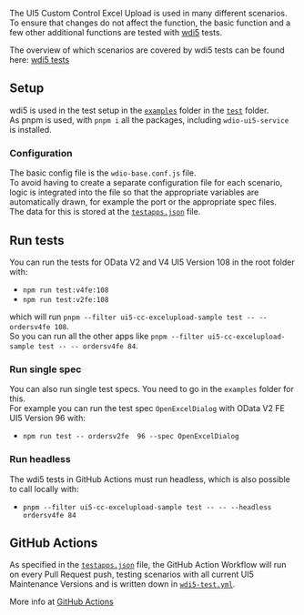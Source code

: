 The UI5 Custom Control Excel Upload is used in many different scenarios.  
To ensure that changes do not affect the function, the basic function and a few other additional functions are tested with [wdi5](https://github.com/ui5-community/wdi5) tests.

The overview of which scenarios are covered by wdi5 tests can be found here: [wdi5 tests](../SupportVersions.md#wdi5-tests)

## Setup

wdi5 is used in the test setup in the [`examples`](https://github.com/marianfoo/ui5-cc-excelUpload/tree/main/examples) folder in the [`test`](https://github.com/marianfoo/ui5-cc-excelUpload/tree/main/examples/test) folder.  
As pnpm is used, with `pnpm i` all the packages, including `wdio-ui5-service` is installed.  

### Configuration

The basic config file is the `wdio-base.conf.js` file.  
To avoid having to create a separate configuration file for each scenario, logic is integrated into the file so that the appropriate variables are automatically drawn, for example the port or the appropriate spec files.  
The data for this is stored at the [`testapps.json`](https://github.com/marianfoo/ui5-cc-excelUpload/blob/main/dev/testapps.json) file.

## Run tests

You can run the tests for OData V2 and V4 UI5 Version 108 in the root folder with:

- `npm run test:v4fe:108`
- `npm run test:v2fe:108`

which will run `pnpm --filter ui5-cc-excelupload-sample test -- -- ordersv4fe 108`.  
So you can run all the other apps like `pnpm --filter ui5-cc-excelupload-sample test -- -- ordersv4fe 84`.  

### Run single spec

You can also run single test specs. You need to go in the `examples` folder for this.  
For example you can run the test spec `OpenExcelDialog` with OData V2 FE UI5 Version 96 with:  

- `npm run test -- ordersv2fe  96 --spec OpenExcelDialog`

### Run headless

The wdi5 tests in GitHub Actions must run headless, which is also possible to call locally with: 

- `pnpm --filter ui5-cc-excelupload-sample test -- -- --headless ordersv4fe 84`


## GitHub Actions

As specified in the [`testapps.json`](https://github.com/marianfoo/ui5-cc-excelUpload/blob/main/dev/testapps.json) file, the GitHub Action Workflow will run on every Pull Request push, testing scenarios with all current UI5 Maintenance Versions and is written down in [`wdi5-test.yml`](https://github.com/marianfoo/ui5-cc-excelUpload/blob/main/.github/workflows/wdi5-test.yml).

More info at [GitHub Actions](../GitHubActions)
